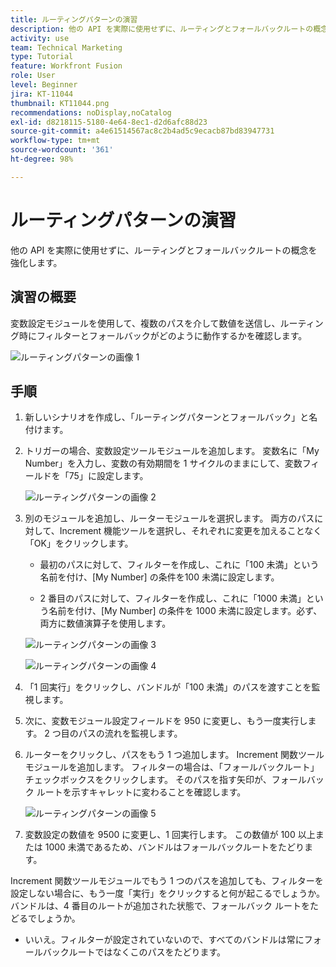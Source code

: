 ```yaml
---
title: ルーティングパターンの演習
description: 他の API を実際に使用せずに、ルーティングとフォールバックルートの概念を強化します。
activity: use
team: Technical Marketing
type: Tutorial
feature: Workfront Fusion
role: User
level: Beginner
jira: KT-11044
thumbnail: KT11044.png
recommendations: noDisplay,noCatalog
exl-id: d8218115-5180-4e64-8ec1-d2d6afc88d23
source-git-commit: a4e61514567ac8c2b4ad5c9ecacb87bd83947731
workflow-type: tm+mt
source-wordcount: '361'
ht-degree: 98%

---
```


# ルーティングパターンの演習

他の API を実際に使用せずに、ルーティングとフォールバックルートの概念を強化します。

## 演習の概要

変数設定モジュールを使用して、複数のパスを介して数値を送信し、ルーティング時にフィルターとフォールバックがどのように動作するかを確認します。

![ルーティングパターンの画像 1](../12-exercises/assets/routing-patterns-walkthrough-1.png)

## 手順

1. 新しいシナリオを作成し、「ルーティングパターンとフォールバック」と名付けます。
1. トリガーの場合、変数設定ツールモジュールを追加します。 変数名に「My Number」を入力し、変数の有効期間を 1 サイクルのままにして、変数フィールドを「75」に設定します。

   ![ルーティングパターンの画像 2](../12-exercises/assets/routing-patterns-walkthrough-2.png)

1. 別のモジュールを追加し、ルーターモジュールを選択します。 両方のパスに対して、Increment 機能ツールを選択し、それぞれに変更を加えることなく「OK」をクリックします。

   + 最初のパスに対して、フィルターを作成し、これに「100 未満」という名前を付け、[My Number] の条件を100 未満に設定します。

   + 2 番目のパスに対して、フィルターを作成し、これに「1000 未満」という名前を付け、[My Number] の条件を 1000 未満に設定します。必ず、両方に数値演算子を使用します。

   ![ルーティングパターンの画像 3](../12-exercises/assets/routing-patterns-walkthrough-3.png)

   ![ルーティングパターンの画像 4](../12-exercises/assets/routing-patterns-walkthrough-4.png)

1. 「1 回実行」をクリックし、バンドルが「100 未満」のパスを渡すことを監視します。
1. 次に、変数モジュール設定フィールドを 950 に変更し、もう一度実行します。 2 つ目のパスの流れを監視します。
1. ルーターをクリックし、パスをもう 1 つ追加します。 Increment 関数ツールモジュールを追加します。 フィルターの場合は、「フォールバックルート」チェックボックスをクリックします。 そのパスを指す矢印が、フォールバック ルートを示すキャレットに変わることを確認します。

   ![ルーティングパターンの画像 5](../12-exercises/assets/routing-patterns-walkthrough-5.png)

1. 変数設定の数値を 9500 に変更し、1 回実行します。 この数値が 100 以上または 1000 未満であるため、バンドルはフォールバックルートをたどります。

Increment 関数ツールモジュールでもう 1 つのパスを追加しても、フィルターを設定しない場合に、もう一度「実行」をクリックすると何が起こるでしょうか。バンドルは、4 番目のルートが追加された状態で、フォールバック ルートをたどるでしょうか。

+ いいえ。フィルターが設定されていないので、すべてのバンドルは常にフォールバックルートではなくこのパスをたどります。
